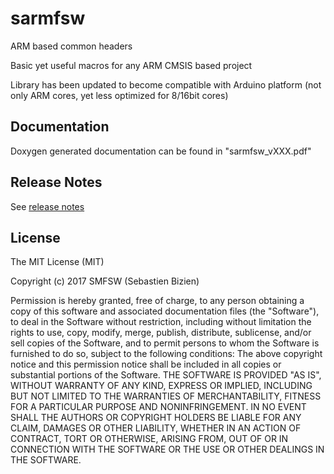 # sarmfsw
ARM based common headers

Basic yet useful macros for any ARM CMSIS based project

Library has been updated to become compatible with Arduino platform
(not only ARM cores, yet less optimized for 8/16bit cores)

## Documentation

Doxygen generated documentation can be found in "sarmfsw_vXXX.pdf"


## Release Notes

See [release notes](https://github.com/SMFSW/sarmfsw/ReleaseNotes.md)


## License

The MIT License (MIT)

Copyright (c) 2017 SMFSW (Sebastien Bizien)

Permission is hereby granted, free of charge, to any person obtaining a copy
of this software and associated documentation files (the "Software"), to deal
in the Software without restriction, including without limitation the rights
to use, copy, modify, merge, publish, distribute, sublicense, and/or sell
copies of the Software, and to permit persons to whom the Software is
furnished to do so, subject to the following conditions:
The above copyright notice and this permission notice shall be included in all
copies or substantial portions of the Software.
THE SOFTWARE IS PROVIDED "AS IS", WITHOUT WARRANTY OF ANY KIND, EXPRESS OR
IMPLIED, INCLUDING BUT NOT LIMITED TO THE WARRANTIES OF MERCHANTABILITY,
FITNESS FOR A PARTICULAR PURPOSE AND NONINFRINGEMENT. IN NO EVENT SHALL THE
AUTHORS OR COPYRIGHT HOLDERS BE LIABLE FOR ANY CLAIM, DAMAGES OR OTHER
LIABILITY, WHETHER IN AN ACTION OF CONTRACT, TORT OR OTHERWISE, ARISING FROM,
OUT OF OR IN CONNECTION WITH THE SOFTWARE OR THE USE OR OTHER DEALINGS IN THE
SOFTWARE.

